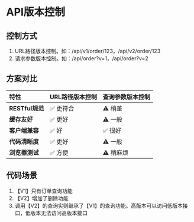 # API版本控制

## 控制方式

1. URL路径版本控制。如：/api/v1/order/123，/api/v2/order/123
2. 请求参数版本控制。如：/api/order?v=1，/api/order?v=2

## 方案对比

| 特性            | URL路径版本控制 | 查询参数版本控制 |
| :-------------- | :-------------- | :--------------- |
| **RESTful规范** | ✅ 更符合        | ⚠️ 稍差           |
| **缓存友好**    | ✅ 更好          | ⚠️ 一般           |
| **客户端兼容**  | ✅ 好            | ✅ 很好           |
| **代码清晰度**  | ✅ 更好          | ⚠️ 一般           |
| **浏览器测试**  | ✅ 方便          | ⚠️ 稍麻烦         |

## 代码场景

1. 【V1】只有订单查询功能
2. 【V2】增加了删除功能
3. 调用【V2】的查询实则继承了【V1】的查询功能。高版本可以访问低版本接口，低版本无法访问高版本接口